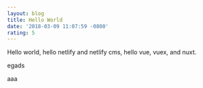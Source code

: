 ```yaml
---
layout: blog
title: Hello World
date: '2018-03-09 11:07:59 -0800'
rating: 5
---
```

Hello world, hello netlify and netlify cms, hello vue, vuex, and nuxt.

egads



aaa
